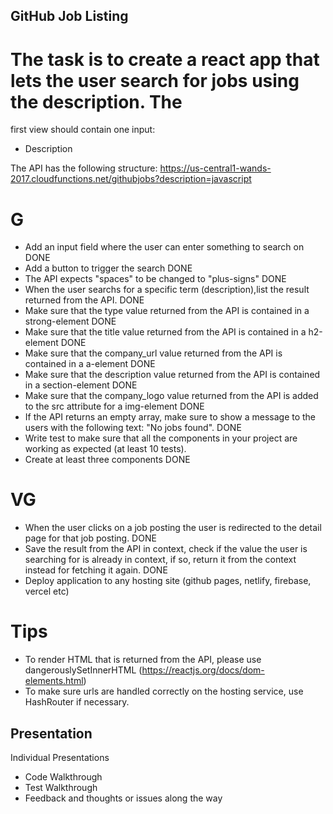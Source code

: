 ## GitHub Job Listing

# The task is to create a react app that lets the user search for jobs using the description. The

first view should contain one input:

- Description

The API has the following structure:
https://us-central1-wands-2017.cloudfunctions.net/githubjobs?description=javascript

# G

- Add an input field where the user can enter something to search on DONE
- Add a button to trigger the search DONE
- The API expects "spaces" to be changed to "plus-signs" DONE
- When the user searchs for a specific term (description),list the result returned from the API.
  DONE
- Make sure that the type value returned from the API is contained in a strong-element DONE
- Make sure that the title value returned from the API is contained in a h2-element DONE
- Make sure that the company_url value returned from the API is contained in a a-element DONE
- Make sure that the description value returned from the API is contained in a section-element DONE
- Make sure that the company_logo value returned from the API is added to the src attribute for a
  img-element DONE
- If the API returns an empty array, make sure to show a message to the users with the following
  text: "No jobs found". DONE
- Write test to make sure that all the components in your project are working as expected (at least
  10 tests).
- Create at least three components DONE

# VG

- When the user clicks on a job posting the user is redirected to the detail page for that job
  posting. DONE
- Save the result from the API in context, check if the value the user is searching for is already
  in context, if so, return it from the context instead for fetching it again. DONE
- Deploy application to any hosting site (github pages, netlify, firebase, vercel etc)

# Tips

- To render HTML that is returned from the API, please use dangerouslySetInnerHTML
  (https://reactjs.org/docs/dom-elements.html)
- To make sure urls are handled correctly on the hosting service, use HashRouter if necessary.

## Presentation

Individual Presentations

- Code Walkthrough
- Test Walkthrough
- Feedback and thoughts or issues along the way
